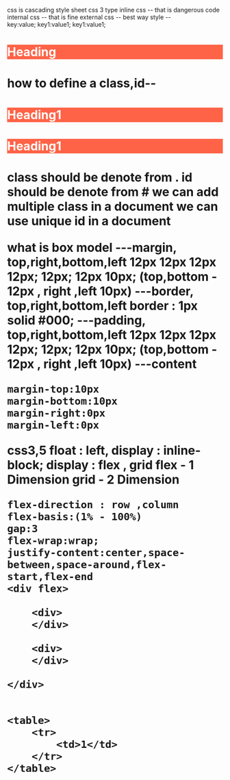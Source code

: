 css is cascading style sheet
css 3 type 
    inline css -- that is dangerous code
    internal css -- that is fine
    external css -- best way
 style --   
    key:value;
    key1:value1;
    key1:value1;
<h1 style='background-color:tomato;color:white'>Heading<h1>

<head>
    <style>
        .heading-1{
            background-color:tomato;
            color:white
        }
        #heading-1{
            background-color:tomato;
            color:white
        }
    </style>
</head>

how to define a class,id--
    <h1 class="heading-1">Heading1<h1>
    <h1 id="heading-1">Heading1<h1>
class should be denote from .
id should be denote from #
we can add multiple class in a document
we can use unique id in a document

<head>
    <link>
</head>
what is box model
    ---margin, top,right,bottom,left
        12px 12px 12px 12px;
        12px;
        12px 10px; (top,bottom - 12px , right ,left 10px)
    ---border, top,right,bottom,left
        border : 1px solid #000;
    ---padding, top,right,bottom,left
        12px 12px 12px 12px;
        12px;
        12px 10px; (top,bottom - 12px , right ,left 10px)
    ---content


    margin-top:10px
    margin-bottom:10px
    margin-right:0px
    margin-left:0px

css3,5
float : left,
display : inline-block;
display : flex , grid
            flex - 1 Dimension
            grid - 2 Dimension

    flex-direction : row ,column
    flex-basis:(1% - 100%)
    gap:3
    flex-wrap:wrap;
    justify-content:center,space-between,space-around,flex-start,flex-end
    <div flex>
        
        <div>
        </div>

        <div>
        </div>

    </div>


    <table>
        <tr>
            <td>1</td>
        </tr>
    </table>